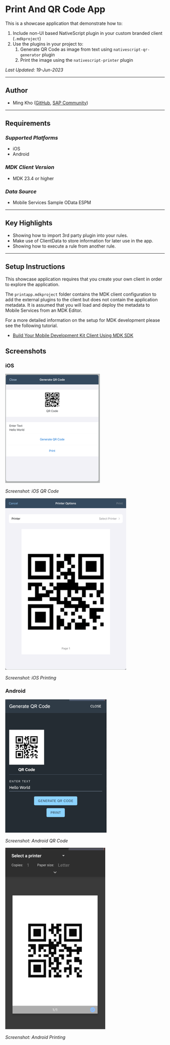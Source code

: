 # Print And QR Code App

This is a showcase application that demonstrate how to:

1. Include non-UI based NativeScript plugin in your custom branded client (`.mdkproject`)
2. Use the plugins in your project to:
      1. Generate QR Code as image from text using `nativescript-qr-generator` plugin
      2. Print the image using the `nativescript-printer` plugin

*Last Updated: 19-Jun-2023*

***

## Author

* Ming Kho ([GitHub](https://github.com/mingkho), [SAP Community](https://people.sap.com/ming.kho))

***

## Requirements

### *Supported Platforms*

* iOS
* Android

### *MDK Client Version*

* MDK 23.4 or higher

### *Data Source*

* Mobile Services Sample OData ESPM

***

## Key Highlights

* Showing how to import 3rd party plugin into your rules.
* Make use of ClientData to store information for later use in the app.
* Showing how to execute a rule from another rule.

***

## Setup Instructions

This showcase application requires that you create your own client in order to explore the application.  

The `printapp.mdkproject` folder contains the MDK client configuration to add the external plugins to the client but does not contain the application metadata.  It is assumed that you will load and deploy the metadata to Mobile Services from an MDK Editor.

For a more detailed information on the setup for MDK development please see the following tutorial.

* [Build Your Mobile Development Kit Client Using MDK SDK](https://developers.sap.com/tutorials/cp-mobile-dev-kit-build-client.html)

## Screenshots

### iOS

![iOS QR Code](./Screenshots/iOS1.png)

*Screenshot: iOS QR Code*

![iOS Printing](./Screenshots/iOS2.png)

*Screenshot: iOS Printing*

### Android

![Android QR Code](./Screenshots/Android1.png)

*Screenshot: Android QR Code*

![Android Printing](./Screenshots/Android2.png)

*Screenshot: Android Printing*
